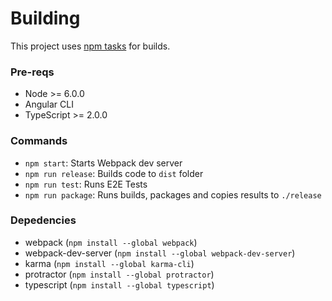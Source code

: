 # Building

This project uses [npm tasks](http://blog.keithcirkel.co.uk/how-to-use-npm-as-a-build-tool/) for builds.

### Pre-reqs

- Node >= 6.0.0
- Angular CLI
- TypeScript >= 2.0.0

### Commands

- `npm start`: Starts Webpack dev server
- `npm run release`: Builds code to `dist` folder
- `npm run test`: Runs E2E Tests
- `npm run package`: Runs builds, packages and copies results to `./release`

### Depedencies

- webpack (`npm install --global webpack`)
- webpack-dev-server (`npm install --global webpack-dev-server`)
- karma (`npm install --global karma-cli`)
- protractor (`npm install --global protractor`)
- typescript (`npm install --global typescript`)
